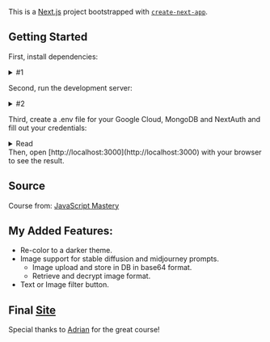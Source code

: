 This is a [Next.js](https://nextjs.org/) project bootstrapped with [`create-next-app`](https://github.com/vercel/next.js/tree/canary/packages/create-next-app).

## Getting Started

First, install dependencies:

<details>
  <summary>#1</summary>
```bash
npm i
# or
yarn
# or
pnpm i
```</details>

Second, run the development server:

<details>
  <summary>#2</summary>
```bash
npm run dev
# or
yarn dev
# or
pnpm dev
```
</details>


Third, create a .env file for your Google Cloud, MongoDB and NextAuth and fill out your credentials:

<details>
  <summary>Read</summary>
# GOOGLE 
GOOGLE_ID=
GOOGLE_CLIENT_SECRET=

# MONGODB 
MONGODB_USER=
MONGODB_PASSWORD=
MONGODB_URI=

# LOCAL NEXT
NEXTAUTH_URL=http://localhost:3000
NEXTAUTH_URL_INTERNAL=http://localhost:3000
NEXTAUTH_SECRET=

# DEPLOYMENT VERCEL
# NEXTAUTH_URL=
# NEXTAUTH_URL_INTERNAL=  
</details>
Then, open [http://localhost:3000](http://localhost:3000) with your browser to see the result.

## Source

Course from: [JavaScript Mastery](https://www.youtube.com/watch?v=wm5gMKuwSYk&t=11502s&ab_channel=JavaScriptMastery)


## My Added Features:

- Re-color to a darker theme.
- Image support for stable diffusion and midjourney prompts.
    - Image upload and store in DB in base64 format.
    - Retrieve and decrypt image format.
- Text or Image filter button.



## Final [Site](https://promptopia-next-js-course.vercel.app)


Special thanks to [Adrian](https://github.com/adrianhajdin) for the great course!
